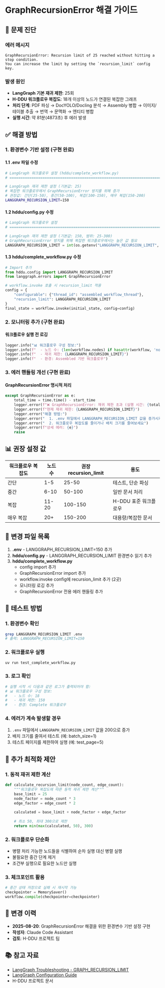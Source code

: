 # GraphRecursionError 해결 가이드

## 📌 문제 진단

### 에러 메시지
```
GraphRecursionError: Recursion limit of 25 reached without hitting a stop condition.
You can increase the limit by setting the `recursion_limit` config key.
```

### 발생 원인
- **LangGraph 기본 재귀 제한**: 25회
- **H-DDU 워크플로우 복잡도**: 18개 이상의 노드가 연결된 복잡한 그래프
- **처리 단계**: PDF 파싱 → DocYOLO/Docling 분석 → Assembly 병합 → 이미지/테이블 추출 → 번역 → 문맥화 → 엔티티 병합
- **실행 시간**: 약 81분(4873초) 후 에러 발생

## ✅ 해결 방법

### 1. 환경변수 기반 설정 (구현 완료)

#### **1.1 .env 파일 수정**
```bash
# LangGraph 워크플로우 설정 (hddu/complete_workflow.py)
# =============================================================================

# LangGraph 재귀 제한 설정 (기본값: 25)
# 복잡한 워크플로우에서 GraphRecursionError 방지를 위해 증가
# 권장값: 간단(25-50), 중간(50-100), 복잡(100-150), 매우 복잡(150-200)
LANGGRAPH_RECURSION_LIMIT=150
```

#### **1.2 hddu/config.py 수정**
```python
# LangGraph 워크플로우 설정
# =============================================================================

# LangGraph 재귀 제한 설정 (기본값: 150, 범위: 25-300)
# GraphRecursionError 방지를 위해 복잡한 워크플로우에서는 높은 값 필요
LANGGRAPH_RECURSION_LIMIT = int(os.getenv("LANGGRAPH_RECURSION_LIMIT", "150"))
```

#### **1.3 hddu/complete_workflow.py 수정**
```python
# Import 추가
from hddu.config import LANGGRAPH_RECURSION_LIMIT
from langgraph.errors import GraphRecursionError

# workflow.invoke 호출 시 recursion_limit 적용
config = {
    "configurable": {"thread_id": "assembled_workflow_thread"},
    "recursion_limit": LANGGRAPH_RECURSION_LIMIT
}
final_state = workflow.invoke(initial_state, config=config)
```

### 2. 모니터링 추가 (구현 완료)

#### **워크플로우 실행 전 로깅**
```python
logger.info("📊 워크플로우 구성 정보:")
logger.info(f"  - 노드 수: {len(workflow.nodes) if hasattr(workflow, 'nodes') else 'N/A'}")
logger.info(f"  - 재귀 제한: {LANGGRAPH_RECURSION_LIMIT}")
logger.info(f"  - 환경: Assembled 기반 워크플로우")
```

### 3. 에러 핸들링 개선 (구현 완료)

#### **GraphRecursionError 명시적 처리**
```python
except GraphRecursionError as e:
    total_time = time.time() - start_time
    logger.error(f"❌ GraphRecursionError: 재귀 제한 초과 (실행 시간: {total_time:.2f}초)")
    logger.error(f"현재 재귀 제한: {LANGGRAPH_RECURSION_LIMIT}")
    logger.error("해결 방법:")
    logger.error("  1. .env 파일에서 LANGGRAPH_RECURSION_LIMIT 값을 증가시키세요 (예: 200)")
    logger.error("  2. 워크플로우 복잡도를 줄이거나 배치 크기를 줄여보세요")
    logger.error(f"상세 에러: {e}")
    raise
```

## 📊 권장 설정 값

| 워크플로우 복잡도 | 노드 수 | 권장 recursion_limit | 용도 |
|-----------------|--------|---------------------|------|
| 간단 | 1-5 | 25-50 | 테스트, 단순 파싱 |
| 중간 | 6-10 | 50-100 | 일반 문서 처리 |
| 복잡 | 11-20 | 100-150 | H-DDU 표준 워크플로우 |
| 매우 복잡 | 20+ | 150-200 | 대용량/복잡한 문서 |

## 🔄 변경 파일 목록

1. **.env** - LANGGRAPH_RECURSION_LIMIT=150 추가
2. **hddu/config.py** - LANGGRAPH_RECURSION_LIMIT 환경변수 읽기 추가
3. **hddu/complete_workflow.py**
   - config import 추가
   - GraphRecursionError import 추가
   - workflow.invoke config에 recursion_limit 추가 (2곳)
   - 모니터링 로깅 추가
   - GraphRecursionError 전용 에러 핸들링 추가

## 🧪 테스트 방법

### 1. 환경변수 확인
```bash
grep LANGGRAPH_RECURSION_LIMIT .env
# 출력: LANGGRAPH_RECURSION_LIMIT=150
```

### 2. 워크플로우 실행
```bash
uv run test_complete_workflow.py
```

### 3. 로그 확인
```bash
# 실행 시작 시 다음과 같은 로그가 출력되어야 함:
# 📊 워크플로우 구성 정보:
#   - 노드 수: 18
#   - 재귀 제한: 150
#   - 환경: Complete 워크플로우
```

### 4. 에러가 계속 발생할 경우
1. `.env` 파일에서 `LANGGRAPH_RECURSION_LIMIT` 값을 200으로 증가
2. 배치 크기를 줄여서 테스트 (예: batch_size=1)
3. 테스트 페이지를 제한하여 실행 (예: test_page=5)

## 📝 추가 최적화 제안

### 1. 동적 재귀 제한 계산
```python
def calculate_recursion_limit(node_count, edge_count):
    """워크플로우 복잡도에 따른 동적 재귀 제한 계산"""
    base_limit = 25
    node_factor = node_count * 3
    edge_factor = edge_count * 2
    
    calculated = base_limit + node_factor + edge_factor
    
    # 최소 50, 최대 300으로 제한
    return min(max(calculated, 50), 300)
```

### 2. 워크플로우 단순화
- 병렬 처리 가능한 노드들을 식별하여 순차 실행 대신 병렬 실행
- 불필요한 중간 단계 제거
- 조건부 실행으로 필요한 노드만 실행

### 3. 체크포인트 활용
```python
# 중간 상태 저장으로 실패 시 재시작 가능
checkpointer = MemorySaver()
workflow.compile(checkpointer=checkpointer)
```

## 📅 변경 이력

- **2025-08-20**: GraphRecursionError 해결을 위한 환경변수 기반 설정 구현
- **작성자**: Claude Code Assistant
- **검토**: H-DDU 프로젝트 팀

## 📚 참고 자료

- [LangGraph Troubleshooting - GRAPH_RECURSION_LIMIT](https://python.langchain.com/docs/troubleshooting/errors/GRAPH_RECURSION_LIMIT)
- [LangGraph Configuration Guide](https://github.com/langchain-ai/langgraph/blob/main/docs/docs/how-tos/graph-api.md)
- H-DDU 프로젝트 문서